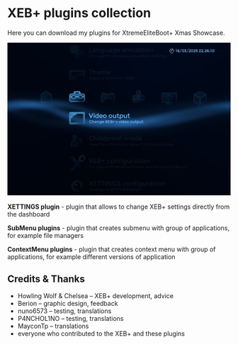 # XEB+ plugins collection


Here you can download my plugins for XtremeEliteBoot+ Xmas Showcase. <br>

![XETTINGS plugin image](image.png) <br>

**XETTINGS plugin** - plugin that allows to change XEB+ settings directly from the dashboard <br>

**SubMenu plugins** - plugin that creates submenu with group of applications, for example file managers <br>

**ContextMenu plugins** - plugin that creates context menu with group of applications, for example different versions of application <br>


## Credits & Thanks
- Howling Wolf & Chelsea – XEB+ development, advice
- Berion – graphic design, feedback
- nuno6573 – testing, translations
- P4NCHOL1NO – testing, translations
- MayconTp – translations
- everyone who contributed to the XEB+ and these plugins